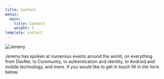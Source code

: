 ```yaml
---
title: Contact
menus:
  main:
    title: Contact
    weight: 5
template: contact
---
```


![Jeremy](/images/london-bridge-over-thames-jeremy.png)

Jeremy has spoken at numerous events around the world, on everything from DevRel, to Community, to authentication and identity, to Android and mobile technology, and more. If you would like to get in touch fill in the form below.
